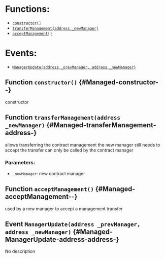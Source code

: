 

# Functions:
- [`constructor()`](#Managed-constructor--)
- [`transferManagement(address _newManager)`](#Managed-transferManagement-address-)
- [`acceptManagement()`](#Managed-acceptManagement--)

# Events:
- [`ManagerUpdate(address _prevManager, address _newManager)`](#Managed-ManagerUpdate-address-address-)

## Function `constructor()` {#Managed-constructor--}
constructor
## Function `transferManagement(address _newManager)` {#Managed-transferManagement-address-}
allows transferring the contract management
the new manager still needs to accept the transfer
can only be called by the contract manager

### Parameters:
- `_newManager`:    new contract manager
## Function `acceptManagement()` {#Managed-acceptManagement--}
used by a new manager to accept a management transfer

## Event `ManagerUpdate(address _prevManager, address _newManager)` {#Managed-ManagerUpdate-address-address-}
No description
